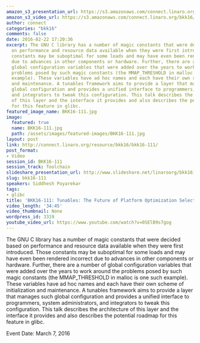 ```yaml
---
amazon_s3_presentation_url: https://s3.amazonaws.com/connect.linaro.org/bkk16/Presentations/Monday/BKK16-111.pdf
amazon_s3_video_url: https://s3.amazonaws.com/connect.linaro.org/bkk16/Videos/Monday/BKK16-111%20Tuneable%20-%20The%20Future%20of%20Platform%20Optimisation%20Selection%20in%20glibc.mp4
author: connect
categories: "bkk16"
comments: false
date: 2016-02-22 17:20:36
excerpt: The GNU C library has a number of magic constants that were decided based
  on performance and resource data available when they were first introduced. Those
  constants may be suboptimal for some loads and may have even been rendered incorrect
  due to advances in other components or hardware. Further, there are a number of
  global configuration variables that were added over the years to work around the
  problems posed by such magic constants (the MMAP_THRESHOLD in malloc is one such
  example). These variables have ad hoc names and each have their own scheme of initialization
  and maintenance. A tunables framework aims to provide a layer that manages such
  global configuration and provides a unified interface to programmers, system administrators,
  and integrators to tweak this configuration. This talk describes the architecture
  of this layer and the interface it provides and also describes the potential roadmap
  for this feature in glibc.
featured_image_name: BKK16-111.jpg
image:
  featured: true
  name: BKK16-111.jpg
  path: /assets/images/featured-images/BKK16-111.jpg
layout: post
link: http://connect.linaro.org/resource/bkk16/bkk16-111/
post_format:
- Video
session_id: BKK16-111
session_track: Toolchain
slideshare_presentation_url: http://www.slideshare.net/linaroorg/bkk16111-tunables-the-future-of-platform-optimization-selection-in-glibc
slug: bkk16-111
speakers: Siddhesh Poyarekar
tags:
- glibc
title: 'BKK16-111: Tunables: The Future of Platform Optimization Selection in glibc'
video_length: '34:45'
video_thumbnail: None
wordpress_id: 3319
youtube_video_url: https://www.youtube.com/watch?v=0SElB9s7gog
---
```


The GNU C library has a number of magic constants that were decided based on performance and resource data available when they were first introduced. Those constants may be suboptimal for some loads and may have even been rendered incorrect due to advances in other components or hardware. Further, there are a number of global configuration variables that were added over the years to work around the problems posed by such magic constants (the MMAP_THRESHOLD in malloc is one such example). These variables have ad hoc names and each have their own scheme of initialization and maintenance. A tunables framework aims to provide a layer that manages such global configuration and provides a unified interface to programmers, system administrators, and integrators to tweak this configuration. This talk describes the architecture of this layer and the interface it provides and also describes the potential roadmap for this feature in glibc.

Event Date: March 7, 2016